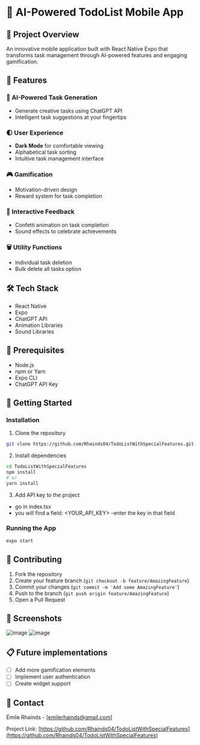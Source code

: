# 📱 AI-Powered TodoList Mobile App

## 🌟 Project Overview
An innovative mobile application built with React Native Expo that transforms task management through AI-powered features and engaging gamification.

## 🚀 Features

### 🤖 AI-Powered Task Generation
- Generate creative tasks using ChatGPT API
- Intelligent task suggestions at your fingertips

### 🌓 User Experience
- **Dark Mode** for comfortable viewing
- Alphabetical task sorting
- Intuitive task management interface

### 🎮 Gamification
- Motivation-driven design
- Reward system for task completion

### 🎉 Interactive Feedback
- Confetti animation on task completion
- Sound effects to celebrate achievements

### 🗑️ Utility Functions
- Individual task deletion
- Bulk delete all tasks option

## 🛠️ Tech Stack
- React Native
- Expo
- ChatGPT API
- Animation Libraries
- Sound Libraries

## 🔧 Prerequisites
- Node.js
- npm or Yarn
- Expo CLI
- ChatGPT API Key

## 🏁 Getting Started

### Installation
1. Clone the repository
```bash
git clone https://github.com/Rhainds04/TodoListWithSpecialFeatures.git
```

2. Install dependencies
```bash
cd TodoListWithSpecialFeatures
npm install
# or
yarn install
```
3. Add API key to the project
- go in index.tsx
- you will find a field: <YOUR_API_KEY>
-enter the key in that field

### Running the App
```bash
expo start
```

## 🤝 Contributing
1. Fork the repository
2. Create your feature branch (`git checkout -b feature/AmazingFeature`)
3. Commit your changes (`git commit -m 'Add some AmazingFeature'`)
4. Push to the branch (`git push origin feature/AmazingFeature`)
5. Open a Pull Request

## 📸 Screenshots
<!-- Add screenshots of your app here when available -->
![image](https://github.com/user-attachments/assets/35c875bb-713e-4171-b2cd-af1f99d0f61e)
![image](https://github.com/user-attachments/assets/b5539291-3443-419b-8f1d-8607effbe9bd)



## 📋 Future implementations
- [ ] Add more gamification elements
- [ ] Implement user authentication
- [ ] Create widget support

## 📧 Contact
Émile Rhainds - [emilerhainds@gmail.com]

Project Link: [https://github.com/Rhainds04/TodoListWithSpecialFeatures](https://github.com/Rhainds04/TodoListWithSpecialFeatures)
